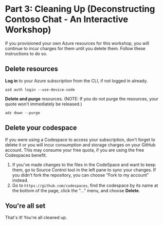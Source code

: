 # Part 3: Cleaning Up (Deconstructing Contoso Chat - An Interactive Workshop)

If you provisioned your own Azure resources for this workshop, you will continue to incur charges for them until you delete them. Follow these instructions to do so.

## Delete resources

**Log in** to your Azure subscription from the CLI, if not logged in already.

```
azd auth login --use-device-code
```

**Delete and purge** resources. (NOTE: If you do not purge the resources, your quote won't immediately be released.)

```
adz down --purge
```

## Delete your codespace

If you were using a Codespace to access your subscription, don't forget to delete it or you will incur consumption and storage charges on your GitHub account. This may consume your free quota, if you are using the free Codespaces benefit.

1. If you've made changes to the files in the CodeSpace and want to keep them, go to Source Control tool in the left pane to sync your changes. If you didn't fork the repository, you can choose "Fork to my account" instead.
2. Go to `https://github.com/codespaces`, find the codespace by its name at the bottom of the page, click the "..." menu, and choose **Delete**.

## You're all set

That's it! You're all cleaned up.

